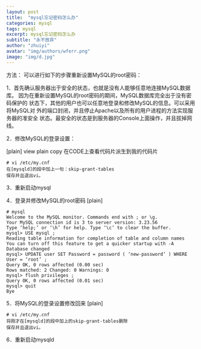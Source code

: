 ```yaml
---
layout: post
title:  "mysql忘记密码怎么办"
categories: mysql
tags: mysql
excerpt: mysql忘记密码怎么办
subtitle: "永不放弃"
author: "zhuiyi"
avatar: "img/authors/wferr.png"
image: "img/d.jpg"
---
```

方法：
可以进行如下的步骤重新设置MySQL的root密码： 

1．首先确认服务器出于安全的状态，也就是没有人能够任意地连接MySQL数据库。 因为在重新设置MySQL的root密码的期间，MySQL数据库完全出于没有密码保护的 状态下，其他的用户也可以任意地登录和修改MySQL的信息。可以采用将MySQL对 外的端口封闭，并且停止Apache以及所有的用户进程的方法实现服务器的准安全 状态。最安全的状态是到服务器的Console上面操作，并且拔掉网线。 


2．修改MySQL的登录设置： 

[plain] view plain copy
在CODE上查看代码片派生到我的代码片

    # vi /etc/my.cnf   
    在[mysqld]的段中加上一句：skip-grant-tables   
    保存并且退出vi。   


3．重新启动mysql

4．登录并修改MySQL的root密码 
[plain] 

    # mysql   
    Welcome to the MySQL monitor. Commands end with ; or \g.   
    Your MySQL connection id is 3 to server version: 3.23.56   
    Type ‘help;’ or ‘\h’ for help. Type ‘\c’ to clear the buffer.   
    mysql> USE mysql ;   
    Reading table information for completion of table and column names   
    You can turn off this feature to get a quicker startup with -A   
    Database changed   
    mysql> UPDATE user SET Password = password ( ‘new-password’ ) WHERE User = ‘root’ ;   
    Query OK, 0 rows affected (0.00 sec)   
    Rows matched: 2 Changed: 0 Warnings: 0   
    mysql> flush privileges ;   
    Query OK, 0 rows affected (0.01 sec)   
    mysql> quit   
    Bye   


5．将MySQL的登录设置修改回来 
[plain] 

    # vi /etc/my.cnf   
    将刚才在[mysqld]的段中加上的skip-grant-tables删除   
    保存并且退出vi。   


6．重新启动mysqld 
